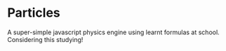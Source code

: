 # Particles
A super-simple javascript physics engine using learnt formulas at school. Considering this studying!
